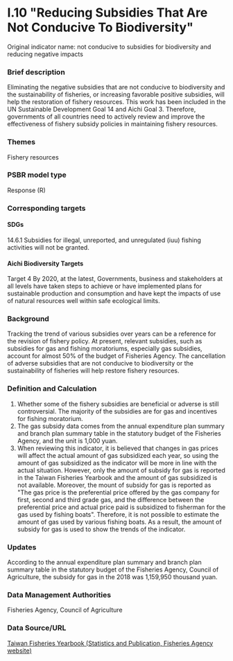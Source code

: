 # I.10 "Reducing Subsidies That Are Not Conducive To Biodiversity"
Original indicator name: not conducive to subsidies for biodiversity and reducing negative impacts

<script type="text/javascript" src="http://cdn.mathjax.org/mathjax/latest/MathJax.js?config=TeX-AMS-MML_HTMLorMML"></script>

### Brief description
Eliminating the negative subsidies that are not conducive to biodiversity and the sustainability of fisheries, or increasing favorable positive subsidies, will help the restoration of fishery resources. This work has been included in the UN Sustainable Development Goal 14 and Aichi Goal 3. Therefore, governments of all countries need to actively review and improve the effectiveness of fishery subsidy policies in maintaining fishery resources.
### Themes
Fishery resources
### PSBR model type
Response (R)
### Corresponding targets
#### SDGs
14.6.1 Subsidies for illegal, unreported, and unregulated (iuu) fishing activities will not be granted.
#### Aichi Biodiversity Targets
Target 4 By 2020, at the latest, Governments, business and stakeholders at all levels have taken steps to achieve or have implemented plans for sustainable production and consumption and have kept the impacts of use of natural resources well within safe ecological limits.
### Background
Tracking the trend of various subsidies over years can be a reference for the revision of fishery policy. At present, relevant subsidies, such as subsidies for gas and fishing moratoriums, especially gas subsidies, account for almost 50% of the budget of Fisheries Agency. The cancellation of adverse subsidies that are not conducive to biodiversity or the sustainability of fisheries will help restore fishery resources.
### Definition and Calculation
1. Whether some of the fishery subsidies are beneficial or adverse is still controversial. The majority of the subsidies are for gas and incentives for fishing moratorium.
2. The gas subsidy data comes from the annual expenditure plan summary and branch plan summary table in the statutory budget of the Fisheries Agency, and the unit is 1,000 yuan.
3. When reviewing this indicator, it is believed that changes in gas prices will affect the actual amount of gas subsidized each year, so using the amount of gas subsidized as the indicator will be more in line with the actual situation. However, only the amount of subsidy for gas is reported in the Taiwan Fisheries Yearbook and the amount of gas subsidized is not available. Moreover, the mount of subsidy for gas is reported as "The gas price is the preferential price offered by the gas company for first, second and third grade gas, and the difference between the preferential price and actual price paid is subsidized to fisherman for the gas used by fishing boats". Therefore, it is not possible to estimate the amount of gas used by various fishing boats. As a result, the amount of subsidy for gas is used to show the trends of the indicator.
### Updates
According to the annual expenditure plan summary and branch plan summary table in the statutory budget of the Fisheries Agency, Council of Agriculture, the subsidy for gas in the 2018 was 1,159,950 thousand yuan.
### Data Management Authorities
Fisheries Agency, Council of Agriculture
### Data Source/URL
[Taiwan Fisheries Yearbook (Statistics and Publication, Fisheries Agency website)](https://www.fa.gov.tw/cht/PublicationsFishYear/index.aspx)